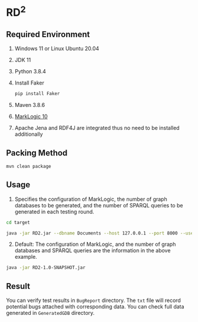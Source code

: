 # RD<sup>2</sup>

## Required Environment

1. Windows 11 or Linux Ubuntu 20.04

2. JDK 11

3. Python 3.8.4

4. Install Faker

   ```bash
   pip install Faker
   ```

5. Maven 3.8.6
6. [MarkLogic 10](https://developer.marklogic.com/products/marklogic-server)
7. Apache Jena and RDF4J are integrated thus no need to be installed additionally

## Packing Method

```bash
mvn clean package
```

## Usage

1. Specifies the configuration of MarkLogic, the number of graph databases to be generated, and the number of SPARQL queries to be generated in each testing round.
```bash
cd target
```
```bash
java -jar RD2.jar --dbname Documents --host 127.0.0.1 --port 8000 --username root --password 123 --db-num 10 --query-num 100
```

2. Default: The configuration of MarkLogic, and the number of graph databases and SPARQL queries are the information in the above example.

```bash
java -jar RD2-1.0-SNAPSHOT.jar
```
## Result
You can verify test results in `BugReport` directory. The `txt` file will record potential bugs attached with corresponding data.
You can check full data generated in `GeneratedGDB` directory.
